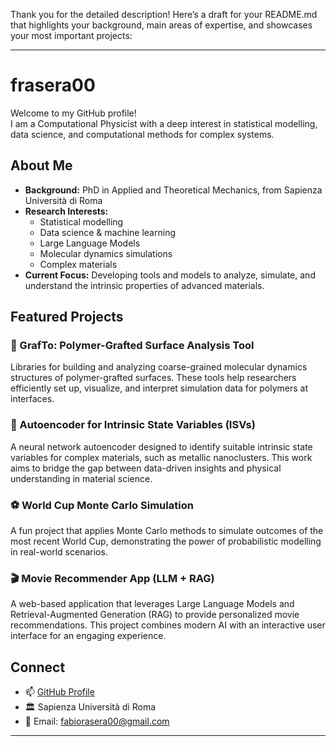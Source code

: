 Thank you for the detailed description! Here’s a draft for your README.md that highlights your background, main areas of expertise, and showcases your most important projects:

---

# frasera00

Welcome to my GitHub profile!  
I am a Computational Physicist with a deep interest in statistical modelling, data science, and computational methods for complex systems.

## About Me

- **Background:** PhD in Applied and Theoretical Mechanics, from Sapienza Università di Roma  
- **Research Interests:**  
  - Statistical modelling  
  - Data science & machine learning
  - Large Language Models 
  - Molecular dynamics simulations  
  - Complex materials
- **Current Focus:** Developing tools and models to analyze, simulate, and understand the intrinsic properties of advanced materials.

## Featured Projects

### 🧬 GrafTo: Polymer-Grafted Surface Analysis Tool
Libraries for building and analyzing coarse-grained molecular dynamics structures of polymer-grafted surfaces. These tools help researchers efficiently set up, visualize, and interpret simulation data for polymers at interfaces.

### 🤖 Autoencoder for Intrinsic State Variables (ISVs)
A neural network autoencoder designed to identify suitable intrinsic state variables for complex materials, such as metallic nanoclusters. This work aims to bridge the gap between data-driven insights and physical understanding in material science.

### ⚽ World Cup Monte Carlo Simulation
A fun project that applies Monte Carlo methods to simulate outcomes of the most recent World Cup, demonstrating the power of probabilistic modelling in real-world scenarios.

### 🎬 Movie Recommender App (LLM + RAG)
A web-based application that leverages Large Language Models and Retrieval-Augmented Generation (RAG) to provide personalized movie recommendations. This project combines modern AI with an interactive user interface for an engaging experience.

## Connect

- 📫 [GitHub Profile](https://github.com/frasera00)
- 🏛️ Sapienza Università di Roma
- 📧 Email: fabiorasera00@gmail.com

---
